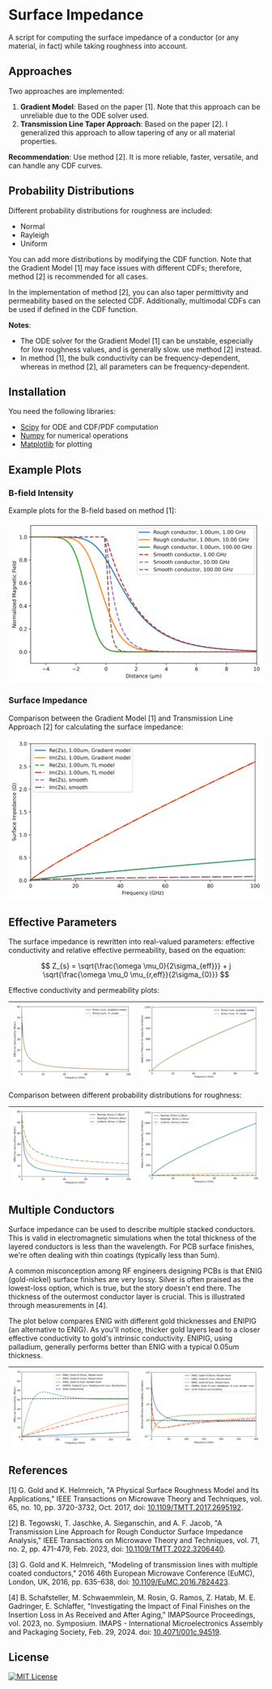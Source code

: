 # Surface Impedance

A script for computing the surface impedance of a conductor (or any material, in fact) while taking roughness into account.

## Approaches

Two approaches are implemented:

1. **Gradient Model**: Based on the paper [1]. Note that this approach can be unreliable due to the ODE solver used.
2. **Transmission Line Taper Approach**: Based on the paper [2]. I generalized this approach to allow tapering of any or all material properties.

**Recommendation**: Use method [2]. It is more reliable, faster, versatile, and can handle any CDF curves.

## Probability Distributions

Different probability distributions for roughness are included:

- Normal
- Rayleigh
- Uniform

You can add more distributions by modifying the CDF function. Note that the Gradient Model [1] may face issues with different CDFs; therefore, method [2] is recommended for all cases.

In the implementation of method [2], you can also taper permittivity and permeability based on the selected CDF. Additionally, multimodal CDFs can be used if defined in the CDF function.

**Notes**:

- The ODE solver for the Gradient Model [1] can be unstable, especially for low roughness values, and is generally slow. use method [2] instead.
- In method [1], the bulk conductivity can be frequency-dependent, whereas in method [2], all parameters can be frequency-dependent.

## Installation

You need the following libraries:

- [Scipy](https://scipy.org/) for ODE and CDF/PDF computation
- [Numpy](https://numpy.org/) for numerical operations
- [Matplotlib](https://matplotlib.org/) for plotting

## Example Plots

### B-field Intensity

Example plots for the B-field based on method [1]:

![B-field plot](images/B-field_plot.png)

### Surface Impedance

Comparison between the Gradient Model [1] and Transmission Line Approach [2] for calculating the surface impedance:

![Surface Impedance](images/surface_impedance.png)

## Effective Parameters

The surface impedance is rewritten into real-valued parameters: effective conductivity and relative effective permeability, based on the equation:

$$
Z_{s} = \sqrt{\frac{\omega \mu_0}{2\sigma_{eff}}} + j \sqrt{\frac{\omega \mu_0 \mu_{r,eff}}{2\sigma_{0}}}
$$

Effective conductivity and permeability plots:

![Effective Conductivity](./images/effective_sigma_norm.png) | ![Effective Permeability](./images/effective_mur_norm.png)
:--: | :--:

Comparison between different probability distributions for roughness:

![Effective Sigma PDFs](./images/effective_sigma_pdfs.png) | ![Effective Mur PDFs](./images/effective_mur_pdfs.png)
:--: | :--:


## Multiple Conductors

Surface impedance can be used to describe multiple stacked conductors. This is valid in electromagnetic simulations when the total thickness of the layered conductors is less than the wavelength. For PCB surface finishes, we're often dealing with thin coatings (typically less than 5um).

A common misconception among RF engineers designing PCBs is that ENIG (gold-nickel) surface finishes are very lossy. Silver is often praised as the lowest-loss option, which is true, but the story doesn't end there. The thickness of the outermost conductor layer is crucial. This is illustrated through measurements in [4].

The plot below compares ENIG with different gold thicknesses and ENIPIG (an alternative to ENIG). As you'll notice, thicker gold layers lead to a closer effective conductivity to gold's intrinsic conductivity. ENIPIG, using palladium, generally performs better than ENIG with a typical 0.05um thickness.

![Effective Conductivity](./images/effective_sigma_coating.png) | ![Effective Permeability](./images/effective_mur_coating.png)
:--: | :--:

## References

[1] G. Gold and K. Helmreich, "A Physical Surface Roughness Model and Its Applications," IEEE Transactions on Microwave Theory and Techniques, vol. 65, no. 10, pp. 3720-3732, Oct. 2017, doi: [10.1109/TMTT.2017.2695192](https://doi.org/10.1109/TMTT.2017.2695192).

[2] B. Tegowski, T. Jaschke, A. Sieganschin, and A. F. Jacob, "A Transmission Line Approach for Rough Conductor Surface Impedance Analysis," IEEE Transactions on Microwave Theory and Techniques, vol. 71, no. 2, pp. 471-479, Feb. 2023, doi: [10.1109/TMTT.2022.3206440](https://doi.org/10.1109/TMTT.2022.3206440).

[3] G. Gold and K. Helmreich, "Modeling of transmission lines with multiple coated conductors," 
2016 46th European Microwave Conference (EuMC), London, UK, 2016, pp. 635-638, doi: [10.1109/EuMC.2016.7824423](https://doi.org/10.1109/EuMC.2016.7824423).

[4] B. Schafsteller, M. Schwaemmlein, M. Rosin, G. Ramos, Z. Hatab, M. E. Gadringer, E. Schlaffer, "Investigating the Impact of Final Finishes on the Insertion Loss in As Received and After Aging," IMAPSource Proceedings, vol. 2023, no. Symposium. IMAPS - International Microelectronics Assembly and Packaging Society, Feb. 29, 2024. doi: [10.4071/001c.94519](https://doi.org/10.4071/001c.94519).

## License

[![MIT License](https://img.shields.io/badge/License-MIT-green.svg)](https://choosealicense.com/licenses/mit/)
